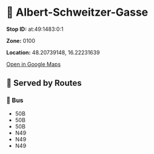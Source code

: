 # 🚉 Albert-Schweitzer-Gasse


**Stop ID:** at:49:1483:0:1

**Zone:** 0100

**Location:** 48.20739148, 16.22231639

[Open in Google Maps](https://www.google.com/maps?q=48.20739148,16.22231639)

## 🚆 Served by Routes

### 🚌 Bus
- 50B
- 50B
- 50B
- N49
- N49
- N49